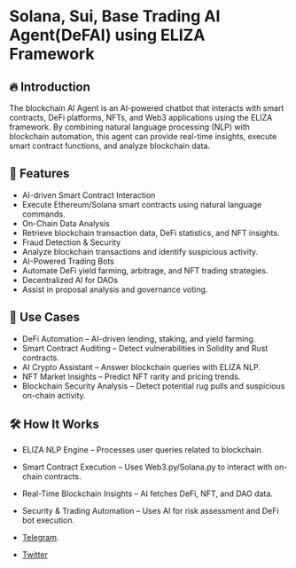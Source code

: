 # Solana, Sui, Base Trading AI Agent(DeFAI) using ELIZA Framework

## 🔥 Introduction
The blockchain AI Agent is an AI-powered chatbot that interacts with smart contracts, DeFi platforms, NFTs, and Web3 applications using the ELIZA framework. By combining natural language processing (NLP) with blockchain automation, this agent can provide real-time insights, execute smart contract functions, and analyze blockchain data.

## 🚀 Features
- AI-driven Smart Contract Interaction 
- Execute Ethereum/Solana smart contracts using natural language commands.
- On-Chain Data Analysis 
- Retrieve blockchain transaction data, DeFi statistics, and NFT insights.
- Fraud Detection & Security 
- Analyze blockchain transactions and identify suspicious activity.
- AI-Powered Trading Bots 
- Automate DeFi yield farming, arbitrage, and NFT trading strategies.
- Decentralized AI for DAOs 
- Assist in proposal analysis and governance voting.

## 📌 Use Cases
- DeFi Automation – AI-driven lending, staking, and yield farming.
- Smart Contract Auditing – Detect vulnerabilities in Solidity and Rust contracts.
- AI Crypto Assistant – Answer blockchain queries with ELIZA NLP.
- NFT Market Insights – Predict NFT rarity and pricing trends.
- Blockchain Security Analysis – Detect potential rug pulls and suspicious on-chain activity.

## 🛠️ How It Works
- ELIZA NLP Engine – Processes user queries related to blockchain.
- Smart Contract Execution – Uses Web3.py/Solana.py to interact with on-chain contracts.
- Real-Time Blockchain Insights – AI fetches DeFi, NFT, and DAO data.
- Security & Trading Automation – Uses AI for risk assessment and DeFi bot execution.

- [Telegram](https://t.me/caterpillardev).
- [Twitter](https://x.com/caterpillardev)
